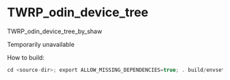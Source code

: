 # TWRP_odin_device_tree
TWRP_odin_device_tree_by_shaw

Temporarily unavailable

How to build:
```c
cd <source-dir>; export ALLOW_MISSING_DEPENDENCIES=true; . build/envsetup.sh; lunch twrp_odin-eng; mka bootimage
